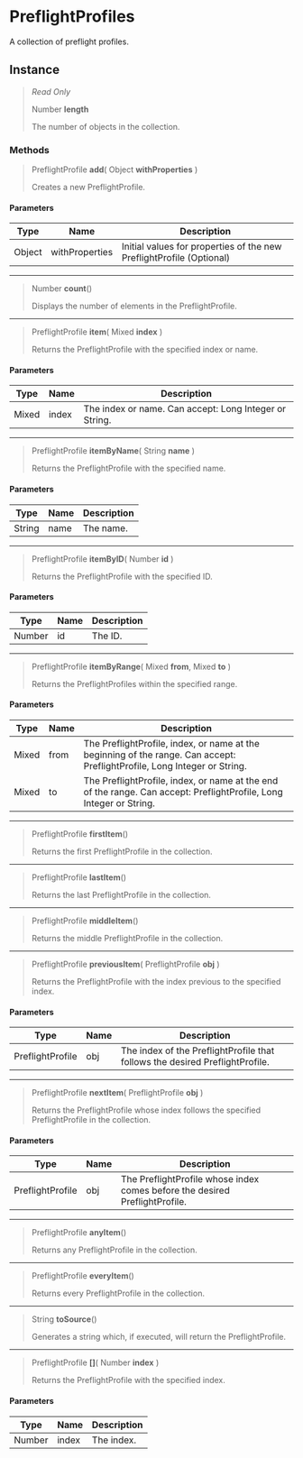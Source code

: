 # PreflightProfiles
A collection of preflight profiles.

## Instance
> *Read Only* 
> 
> Number **length** 
>
> The number of objects in the collection.

### Methods
> PreflightProfile **add**( Object **withProperties** )
> 
> Creates a new PreflightProfile.
#### Parameters
| Type | Name | Description |
|---|---|---|
| Object | withProperties | Initial values for properties of the new PreflightProfile (Optional) |

*** 
> Number **count**()
> 
> Displays the number of elements in the PreflightProfile.
*** 
> PreflightProfile **item**( Mixed **index** )
> 
> Returns the PreflightProfile with the specified index or name.
#### Parameters
| Type | Name | Description |
|---|---|---|
| Mixed | index | The index or name. Can accept: Long Integer or String. |

*** 
> PreflightProfile **itemByName**( String **name** )
> 
> Returns the PreflightProfile with the specified name.
#### Parameters
| Type | Name | Description |
|---|---|---|
| String | name | The name. |

*** 
> PreflightProfile **itemByID**( Number **id** )
> 
> Returns the PreflightProfile with the specified ID.
#### Parameters
| Type | Name | Description |
|---|---|---|
| Number | id | The ID. |

*** 
> PreflightProfile **itemByRange**( Mixed **from**, Mixed **to** )
> 
> Returns the PreflightProfiles within the specified range.
#### Parameters
| Type | Name | Description |
|---|---|---|
| Mixed | from | The PreflightProfile, index, or name at the beginning of the range. Can accept: PreflightProfile, Long Integer or String. |
| Mixed | to | The PreflightProfile, index, or name at the end of the range. Can accept: PreflightProfile, Long Integer or String. |

*** 
> PreflightProfile **firstItem**()
> 
> Returns the first PreflightProfile in the collection.
*** 
> PreflightProfile **lastItem**()
> 
> Returns the last PreflightProfile in the collection.
*** 
> PreflightProfile **middleItem**()
> 
> Returns the middle PreflightProfile in the collection.
*** 
> PreflightProfile **previousItem**( PreflightProfile **obj** )
> 
> Returns the PreflightProfile with the index previous to the specified index.
#### Parameters
| Type | Name | Description |
|---|---|---|
| PreflightProfile | obj | The index of the PreflightProfile that follows the desired PreflightProfile. |

*** 
> PreflightProfile **nextItem**( PreflightProfile **obj** )
> 
> Returns the PreflightProfile whose index follows the specified PreflightProfile in the collection.
#### Parameters
| Type | Name | Description |
|---|---|---|
| PreflightProfile | obj | The PreflightProfile whose index comes before the desired PreflightProfile. |

*** 
> PreflightProfile **anyItem**()
> 
> Returns any PreflightProfile in the collection.
*** 
> PreflightProfile **everyItem**()
> 
> Returns every PreflightProfile in the collection.
*** 
> String **toSource**()
> 
> Generates a string which, if executed, will return the PreflightProfile.
*** 
> PreflightProfile **[]**( Number **index** )
> 
> Returns the PreflightProfile with the specified index.
#### Parameters
| Type | Name | Description |
|---|---|---|
| Number | index | The index. |



